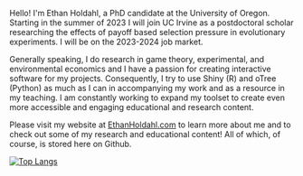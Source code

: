 Hello! I'm Ethan Holdahl, a PhD candidate at the University of Oregon. Starting in the summer of 2023 I will join UC Irvine as a postdoctoral scholar researching the effects of payoff based selection pressure in evolutionary experiments. I will be on the 2023-2024 job market.

Generally speaking, I do research in game theory, experimental, and environmental economics and I have a passion for creating interactive software for my projects. Consequently, I try to use Shiny (R) and oTree (Python) as much as I can in accompanying my work and as a resource in my teaching. I am constantly working to expand my toolset to create even more accessible and engaging educational and research content. 

Please visit my website at [EthanHoldahl.com](https://ethanholdahl.com/) to learn more about me and to check out some of my research and educational content! All of which, of course, is stored here on Github.


[![Top Langs](https://github-readme-stats.vercel.app/api/top-langs/?username=ethanholdahl&exclude_repo=oTree-Demos,oTree&title_color=004623&text_color=462300&bg_color=FFFFF&border_color=004623&icon_color=330046&hide=Procfile&langs_count=6&layout=compact)](https://github.com/ethanholdahl)

<!--
**ethanholdahl/ethanholdahl** is a ✨ _special_ ✨ repository because its `README.md` (this file) appears on your GitHub profile.

Here are some ideas to get you started:

- 🔭 I’m currently working on ...
- 🌱 I’m currently learning ...
- 👯 I’m looking to collaborate on ...
- 🤔 I’m looking for help with ...
- 💬 Ask me about ...
- 📫 How to reach me: ...
- 😄 Pronouns: ...
- ⚡ Fun fact: ...
-->
